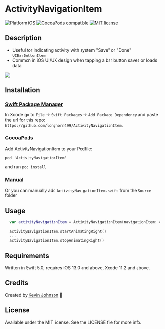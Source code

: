 # ActivityNavigationItem

![Platform iOS](https://img.shields.io/badge/platform-iOS-blue.svg)
[![CocoaPods compatible](https://img.shields.io/cocoapods/v/ActivityNavigationItem.svg)](https://cocoapods.org/pods/ActivityNavigationItem)
[![MIT license](http://img.shields.io/badge/license-MIT-blue.svg)](https://github.com/longhorn499/ActivityNavigationItem/raw/master/LICENSE.md)

## Description

- Useful for indicating activity with system "Save" or "Done" `UIBarButtonItem`
- Common in iOS UI/UX design when tapping a bar button saves or loads data

<img src="https://raw.githubusercontent.com/longhorn499/ActivityNavigationItem/master/Screenshots/Animating.gif"/>

## Installation

### [Swift Package Manager](https://swift.org/package-manager/) 

In Xcode go to `File` -> `Swift Packages` -> `Add Package Dependency` and paste the url for this repo: `https://github.com/longhorn499/ActivityNavigationItem`.

### [CocoaPods](https://cocoapods.org) 

Add ActivityNavigationItem to your Podfile:

```
pod 'ActivityNavigationItem'
```

and run `pod install`

### Manual

Or you can manually add `ActivityNavigationItem.swift` from the `Source` folder

## Usage

``` swift
  var activityNavigationItem = ActivityNavigationItem(navigationItem: controller.navigationItem)
  
  activityNavigationItem.startAnimatingRight()
  ...
  activityNavigationItem.stopAnimatingRight()
```

## Requirements

Written in Swift 5.0, requires iOS 13.0 and above, Xcode 11.2 and above.

## Credits

Created by [Kevin Johnson](http://www.johnsonkevin.com) 🤠

## License

Available under the MIT license. See the LICENSE file for more info.
